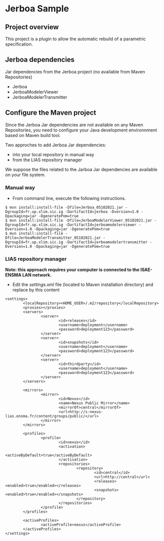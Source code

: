 # Jerboa Sample

## Project overview

This project is a plugin to allow the automatic rebuild of a parametric specification.

## Jerboa dependencies

Jar dependencies from the Jerboa project (no available from Maven Repositories)

* Jerboa
* JerboaModelerViewer
* JerboaModelerTransmitter

## Configure the Maven project

Since the Jerboa Jar dependencies are not available on any Maven Repositories, you need to configure your Java development environnment based on Maven build tool.

Two approches to add Jerboa Jar dependencies:

* into your local repository in manual way
* from the LIAS repository manager

We suppose the files related to the Jarboa Jar dependencies are available on your file system.

### Manual way

* From command line, execute the following instructions.

```
$ mvn install:install-file -Dfile=Jerboa_05102021.jar -DgroupId=fr.up.xlim.sic.ig -DartifactId=jerboa -Dversion=1.0 -Dpackaging=jar -DgeneratePom=true
$ mvn install:install-file -Dfile=JerboaModelerViewer_05102021.jar -DgroupId=fr.up.xlim.sic.ig -DartifactId=jerboamodelerviewer -Dversion=1.0 -Dpackaging=jar -DgeneratePom=true
$ mvn install:install-file -Dfile=JerboaModelerTransmitter_05102021.jar -DgroupId=fr.up.xlim.sic.ig -DartifactId=jerboamodelertransmitter -Dversion=1.0 -Dpackaging=jar -DgeneratePom=true
```

### LIAS repository manager

**Note: this approach requires your computer is connected to the ISAE-ENSMA LAN network.**

* Edit the _settings.xml_ file (located to Maven installation directory) and replace by this content

```
<settings>
        <localRepository><HOME_USER>/.m2/repository</localRepository>
        <proxies></proxies>
        <servers>
                <server>
                        <id>releases</id>
                        <username>deployment</username>
                        <password>deployment123</password>
                </server>
                <server>
                        <id>snapshots</id>
                        <username>deployment</username>
                        <password>deployment123</password>
                </server>
                <server>
                        <id>thirdparty</id>
                        <username>deployment</username>
                        <password>deployment123</password>
                </server>
        </servers>

        <mirrors>
                <mirror>
                        <id>Nexus</id>
                        <name>Nexus Public Mirror</name>
                        <mirrorOf>central</mirrorOf>
                        <url>http://s-nexus-lias.ensma.fr/content/groups/public/</url>
                </mirror>
        </mirrors>

        <profiles>
                <profile>
                        <id>nexus</id>
                        <activation>
                                <activeByDefault>true</activeByDefault>
                        </activation>
                        <repositories>
                                <repository>
                                        <id>central</id>
                                        <url>http://central</url>
                                        <releases><enabled>true</enabled></releases>
                                        <snapshots><enabled>true</enabled></snapshots>
                                </repository>
                        </repositories>
                </profile>
        </profiles>

        <activeProfiles>
                <activeProfile>nexus</activeProfile>
        </activeProfiles>
</settings>
```
